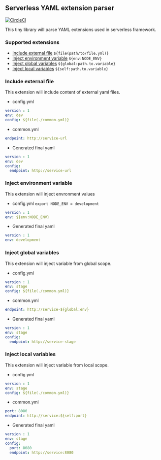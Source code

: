 ## Serverless YAML extension parser 
[![CircleCI](https://circleci.com/gh/01alchemist/sls-yaml/tree/master.svg?style=svg)](https://circleci.com/gh/01alchemist/sls-yaml/tree/master)

This tiny library will parse YAML extensions used in serverless framework.

### Supported extensions
- [Include external file](#include-external-file) `${file(path/to/file.yml)}`
- [Inject environment variable](#inject-environment-variable) `${env:NODE_ENV}`
- [Inject global variables](#inject-global-variables) `${global:path.to.variable}`
- [Inject local variables](#inject-local-variables) `${self:path.to.variable}`

### Include external file
This extension will include content of external yaml files.

- config.yml
```yaml 
version : 1
env: dev
config: ${file(./common.yml)}
```

- common.yml
```yaml
endpoint: http://service-url
```

- Generated final yaml
```yaml
version : 1
env: dev
config: 
  endpoint: http://service-url
```


### Inject environment variable
This extension will inject envronment values

- config.yml `export NODE_ENV = development`
```yaml 
version : 1
env: ${env:NODE_ENV}
```

- Generated final yaml
```yaml 
version : 1
env: development
```

### Inject global variables
This extension will inject variable from global scope.

- config.yml
```yaml 
version : 1
env: stage
config: ${file(./common.yml)}
```

- common.yml
```yaml
endpoint: http://service-${global:env}
```

- Generated final yaml
```yaml
version : 1
env: stage
config: 
  endpoint: http://service-stage
```

### Inject local variables
This extension will inject variable from local scope.

- config.yml
```yaml 
version : 1
env: stage
config: ${file(./common.yml)}
```

- common.yml
```yaml
port: 8080
endpoint: http://service:${self:port}
```

- Generated final yaml
```yaml
version : 1
env: stage
config: 
  port: 8080
  endpoint: http://service:8080
  ```
